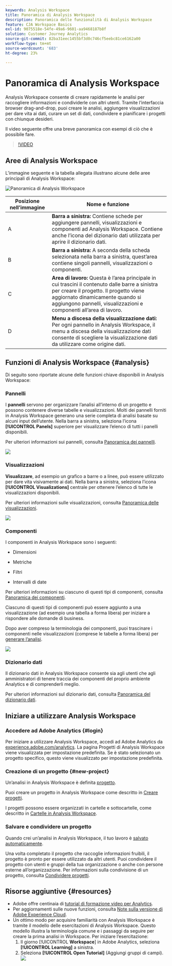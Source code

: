 ```yaml
---
keywords: Analysis Workspace
title: Panoramica di Analysis Workspace
description: Panoramica delle funzionalità di Analysis Workspace
feature: CJA Workspace Basics
exl-id: 9075518e-54fe-49a6-9601-aa9468187b8f
solution: Customer Journey Analytics
source-git-commit: 82ba31eec1455bf3d0c746cf5eebc81ce6162a00
workflow-type: tm+mt
source-wordcount: '683'
ht-degree: 23%

---
```


# Panoramica di Analysis Workspace

Analysis Workspace consente di creare rapidamente le analisi per raccogliere informazioni e condividerle con altri utenti. Tramite l’interfaccia browser drag-and-drop, puoi creare le analisi, aggiungere visualizzazioni per dare vita ai dati, curare un set di dati, condividere e pianificare i progetti con chiunque desideri.

Il video seguente offre una breve panoramica con esempi di ciò che è possibile fare.

>[!VIDEO](https://video.tv.adobe.com/v/26266/?quality=12)

## Aree di Analysis Workspace

L’immagine seguente e la tabella allegata illustrano alcune delle aree principali di Analysis Workspace:

![Panoramica di Analysis Workspace](assets/analysis-workspace-overvew.png)

| Posizione nell’immagine | Nome e funzione |
|---------|----------|
| A | **Barra a sinistra:** Contiene schede per aggiungere pannelli, visualizzazioni e componenti ad Analysis Workspace. Contiene anche l’icona del dizionario dati utilizzata per aprire il dizionario dati. |
| B | **Barra a sinistra:** A seconda della scheda selezionata nella barra a sinistra, quest’area contiene singoli pannelli, visualizzazioni o componenti. |
| C | **Area di lavoro:** Questa è l’area principale in cui trascini il contenuto dalle barre a sinistra per creare il progetto. Il progetto viene aggiornato dinamicamente quando si aggiungono pannelli, visualizzazioni e componenti all’area di lavoro. |
| D | **Menu a discesa della visualizzazione dati:** Per ogni pannello in Analysis Workspace, il menu a discesa della visualizzazione dati consente di scegliere la visualizzazione dati da utilizzare come origine dati. |

## Funzioni di Analysis Workspace {#analysis}

Di seguito sono riportate alcune delle funzioni chiave disponibili in Analysis Workspace:

### Pannelli

I **pannelli** servono per organizzare l’analisi all’interno di un progetto e possono contenere diverse tabelle e visualizzazioni. Molti dei pannelli forniti in Analysis Workspace generano una serie completa di analisi basate su alcuni input dell’utente. Nella barra a sinistra, seleziona l’icona **[!UICONTROL Panels]** superiore per visualizzare l’elenco di tutti i panelli disponibili.

Per ulteriori informazioni sui pannelli, consulta [Panoramica dei pannelli](/help/analysis-workspace/c-panels/panels.md).

![](assets/build-panels.png)

### Visualizzazioni

**Visualizzare**, ad esempio un grafico a barre o a linee, può essere utilizzato per dare vita visivamente ai dati. Nella barra a sinistra, seleziona l’icona **[!UICONTROL Visualizations]** centrale per ottenere l’elenco di tutte le visualizzazioni disponibili.

Per ulteriori informazioni sulle visualizzazioni, consulta [Panoramica delle visualizzazioni](/help/analysis-workspace/visualizations/freeform-analysis-visualizations.md).

![](assets/build-visualizations.png)

### Componenti

I componenti in Analysis Workspace sono i seguenti:

* Dimensioni

* Metriche

* Filtri

* Intervalli di date

Per ulteriori informazioni su ciascuno di questi tipi di componenti, consulta [Panoramica dei componenti](/help/components/overview.md).

Ciascuno di questi tipi di componenti può essere aggiunto a una visualizzazione (ad esempio una tabella a forma libera) per iniziare a rispondere alle domande di business.

Dopo aver compreso la terminologia dei componenti, puoi trascinare i componenti nelle visualizzazioni (comprese le tabelle a forma libera) per [generare l’analisi](/help/analysis-workspace/visualizations/freeform-table/freeform-table.md).

![](assets/build-components.png)

### Dizionario dati

Il dizionario dati in Analysis Workspace consente sia agli utenti che agli amministratori di tenere traccia dei componenti del proprio ambiente Analytics e di comprenderli meglio.

Per ulteriori informazioni sul dizionario dati, consulta [Panoramica del dizionario dati](/help/components/data-dictionary/data-dictionary-overview.md).

## Iniziare a utilizzare Analysis Workspace

### Accedere ad Adobe Analytics {#login}

Per iniziare a utilizzare Analysis Workspace, accedi ad Adobe Analytics da [experience.adobe.com/analytics](https://experience.adobe.com/analytics). La pagina Progetti di Analysis Workspace viene visualizzata per impostazione predefinita. Se è stato selezionato un progetto specifico, questo viene visualizzato per impostazione predefinita.

### Creazione di un progetto {#new-project}

Un’analisi in Analysis Workspace è definita [progetto](/help/analysis-workspace/build-workspace-project/freeform-overview.md).

Puoi creare un progetto in Analysis Workspace come descritto in [Creare progetti](/help/analysis-workspace/build-workspace-project/create-projects.md).

I progetti possono essere organizzati in cartelle e sottocartelle, come descritto in [Cartelle in Analysis Workspace](/help/analysis-workspace/build-workspace-project/workspace-folders/about-folders.md).

### Salvare e condividere un progetto

Quando crei un’analisi in Analysis Workspace, il tuo lavoro è [salvato automaticamente](/help/analysis-workspace/build-workspace-project/save-projects.md).

Una volta completato il progetto che raccoglie informazioni fruibili, il progetto è pronto per essere utilizzato da altri utenti. Puoi condividere il progetto con utenti e gruppi della tua organizzazione o anche con persone esterne all’organizzazione. Per informazioni sulla condivisione di un progetto, consulta [Condividere progetti](/help/analysis-workspace/curate-share/share-projects.md).

## Risorse aggiuntive {#resources}

* Adobe offre centinaia di [tutorial di formazione video per Analytics](https://experienceleague.adobe.com/docs/analytics-learn/tutorials/overview.html?lang=it).
* Per aggiornamenti sulle nuove funzioni, consulta [Note sulla versione di Adobe Experience Cloud](https://experienceleague.adobe.com/docs/release-notes/experience-cloud/current.html?lang=it#analytics).
* Un ottimo modo per acquisire familiarità con Analysis Workspace è tramite il modello delle esercitazioni di Analysis Workspace. Questo modello illustra la terminologia comune e i passaggi da seguire per creare la prima analisi in Workspace. Per iniziare l’esercitazione:
   1. Il giorno [!UICONTROL **Workspace**] in Adobe Analytics, seleziona **[!UICONTROL Learning]** a sinistra.
   1. Seleziona **[!UICONTROL Open Tutorial]** (Aggiungi gruppi di campi).
      ![](assets/training-tutorial.png)
